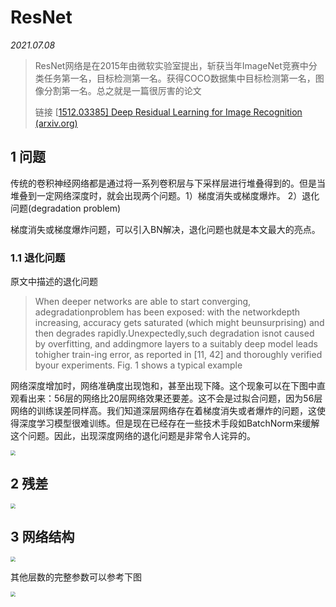 <head>
	<style type="text/css">h1:first-child {display:none;}</style>
	<script type="text/javascript" src="https://cdn.mathjax.org/mathjax/latest/MathJax.js?config=TeX-AMS-MML_HTMLorMML"></script>
    <script type="text/x-mathjax-config">
        MathJax.Hub.Config({
            tex2jax: {
            skipTags: ['script', 'noscript', 'style', 'textarea', 'pre'],
            inlineMath: [['$','$']]
            }
        });
    </script>
</head>

# ResNet

*2021.07.08*

> ResNet网络是在2015年由微软实验室提出，斩获当年ImageNet竞赛中分类任务第一名，目标检测第一名。获得COCO数据集中目标检测第一名，图像分割第一名。总之就是一篇很厉害的论文
>
> 链接 [[1512.03385\] Deep Residual Learning for Image Recognition (arxiv.org)](https://arxiv.org/abs/1512.03385)

## 1 问题

传统的卷积神经网络都是通过将一系列卷积层与下采样层进行堆叠得到的。但是当堆叠到一定网络深度时，就会出现两个问题。1）梯度消失或梯度爆炸。 2）退化问题(degradation problem)

梯度消失或梯度爆炸问题，可以引入BN解决，退化问题也就是本文最大的亮点。

### 1.1 退化问题

原文中描述的退化问题

> When  deeper  networks  are  able  to  start  converging,  adegradationproblem has been exposed:  with the networkdepth increasing, accuracy gets saturated (which might beunsurprising)  and  then  degrades  rapidly.Unexpectedly,such degradation isnot caused by overfitting,  and addingmore layers to a suitably deep model leads tohigher train-ing error, as reported in [11, 42] and thoroughly verified byour experiments. Fig. 1 shows a typical example

网络深度增加时，网络准确度出现饱和，甚至出现下降。这个现象可以在下图中直观看出来：56层的网络比20层网络效果还要差。这不会是过拟合问题，因为56层网络的训练误差同样高。我们知道深层网络存在着梯度消失或者爆炸的问题，这使得深度学习模型很难训练。但是现在已经存在一些技术手段如BatchNorm来缓解这个问题。因此，出现深度网络的退化问题是非常令人诧异的。

<img src="https://cdn.jsdelivr.net/npm/lblbk-picgo@latest/work/resnet_fig1.png" style="zoom:50%;" />

## 2 残差



<img src="https://cdn.jsdelivr.net/npm/lblbk-picgo@latest/work/resnet_residual.png" style="zoom:50%;" />

## 3 网络结构



<img src="https://cdn.jsdelivr.net/npm/lblbk-picgo@latest/work/resnet_arch.png" style="zoom:50%;" />

其他层数的完整参数可以参考下图

<img src="https://cdn.jsdelivr.net/npm/lblbk-picgo@latest/work/resnet_params.png" style="zoom:50%;" />

